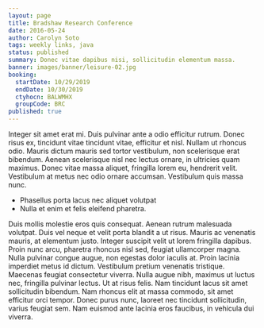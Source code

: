 ```yaml
---
layout: page
title: Bradshaw Research Conference
date: 2016-05-24
author: Carolyn Soto
tags: weekly links, java
status: published
summary: Donec vitae dapibus nisi, sollicitudin elementum massa.
banner: images/banner/leisure-02.jpg
booking:
  startDate: 10/29/2019
  endDate: 10/30/2019
  ctyhocn: BALWMHX
  groupCode: BRC
published: true
---
```

Integer sit amet erat mi. Duis pulvinar ante a odio efficitur rutrum. Donec risus ex, tincidunt vitae tincidunt vitae, efficitur et nisl. Nullam ut rhoncus odio. Mauris dictum mauris sed tortor vestibulum, non scelerisque erat bibendum. Aenean scelerisque nisl nec lectus ornare, in ultricies quam maximus. Donec vitae massa aliquet, fringilla lorem eu, hendrerit velit. Vestibulum at metus nec odio ornare accumsan. Vestibulum quis massa nunc.

* Phasellus porta lacus nec aliquet volutpat
* Nulla et enim et felis eleifend pharetra.

Duis mollis molestie eros quis consequat. Aenean rutrum malesuada volutpat. Duis vel neque et velit porta blandit a ut risus. Mauris ac venenatis mauris, at elementum justo. Integer suscipit velit ut lorem fringilla dapibus. Proin nunc arcu, pharetra rhoncus nisl sed, feugiat ullamcorper magna. Nulla pulvinar congue augue, non egestas dolor iaculis at. Proin lacinia imperdiet metus id dictum. Vestibulum pretium venenatis tristique. Maecenas feugiat consectetur viverra. Nulla augue nibh, maximus ut luctus nec, fringilla pulvinar lectus. Ut at risus felis. Nam tincidunt lacus sit amet sollicitudin bibendum. Nam rhoncus elit at massa commodo, sit amet efficitur orci tempor. Donec purus nunc, laoreet nec tincidunt sollicitudin, varius feugiat sem. Nam euismod ante lacinia eros faucibus, in vehicula dui viverra.
